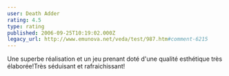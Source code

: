 ```yaml
---
user: Death Adder
rating: 4.5
type: rating
published: 2006-09-25T10:19:02.000Z
legacy_url: http://www.emunova.net/veda/test/987.htm#comment-6215
---
```

Une superbe réalisation et un jeu prenant doté d'une qualité esthétique très élaborée!Très séduisant et rafraichissant!